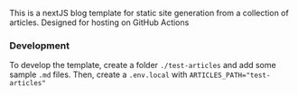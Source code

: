 This is a nextJS blog template for static site generation from a collection of articles. Designed for hosting on GitHub Actions

### Development

To develop the template, create a folder `./test-articles` and add some sample `.md` files. Then, create a `.env.local` with `ARTICLES_PATH="test-articles"`
